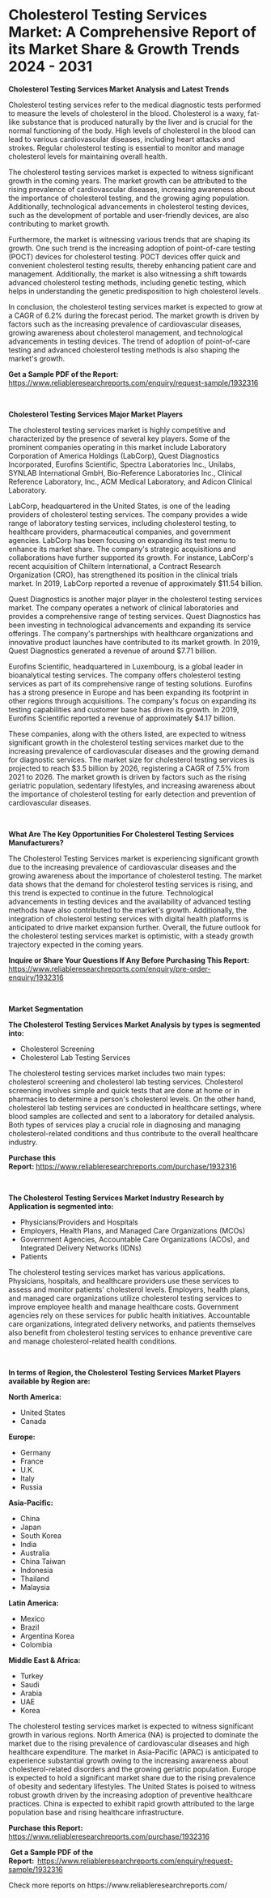<p><h1>Cholesterol Testing Services Market: A Comprehensive Report of its Market Share & Growth Trends 2024 - 2031</h1></p><p><strong>Cholesterol Testing Services Market Analysis and Latest Trends</strong></p>
<p><p>Cholesterol testing services refer to the medical diagnostic tests performed to measure the levels of cholesterol in the blood. Cholesterol is a waxy, fat-like substance that is produced naturally by the liver and is crucial for the normal functioning of the body. High levels of cholesterol in the blood can lead to various cardiovascular diseases, including heart attacks and strokes. Regular cholesterol testing is essential to monitor and manage cholesterol levels for maintaining overall health.</p><p>The cholesterol testing services market is expected to witness significant growth in the coming years. The market growth can be attributed to the rising prevalence of cardiovascular diseases, increasing awareness about the importance of cholesterol testing, and the growing aging population. Additionally, technological advancements in cholesterol testing devices, such as the development of portable and user-friendly devices, are also contributing to market growth.</p><p>Furthermore, the market is witnessing various trends that are shaping its growth. One such trend is the increasing adoption of point-of-care testing (POCT) devices for cholesterol testing. POCT devices offer quick and convenient cholesterol testing results, thereby enhancing patient care and management. Additionally, the market is also witnessing a shift towards advanced cholesterol testing methods, including genetic testing, which helps in understanding the genetic predisposition to high cholesterol levels.</p><p>In conclusion, the cholesterol testing services market is expected to grow at a CAGR of 6.2% during the forecast period. The market growth is driven by factors such as the increasing prevalence of cardiovascular diseases, growing awareness about cholesterol management, and technological advancements in testing devices. The trend of adoption of point-of-care testing and advanced cholesterol testing methods is also shaping the market's growth.</p></p>
<p><strong>Get a Sample PDF of the Report:&nbsp;</strong> <a href="https://www.reliableresearchreports.com/enquiry/request-sample/1932316">https://www.reliableresearchreports.com/enquiry/request-sample/1932316</a></p>
<p>&nbsp;</p>
<p><strong>Cholesterol Testing Services Major Market Players</strong></p>
<p><p>The cholesterol testing services market is highly competitive and characterized by the presence of several key players. Some of the prominent companies operating in this market include Laboratory Corporation of America Holdings (LabCorp), Quest Diagnostics Incorporated, Eurofins Scientific, Spectra Laboratories Inc., Unilabs, SYNLAB International GmbH, Bio-Reference Laboratories Inc., Clinical Reference Laboratory, Inc., ACM Medical Laboratory, and Adicon Clinical Laboratory.</p><p>LabCorp, headquartered in the United States, is one of the leading providers of cholesterol testing services. The company provides a wide range of laboratory testing services, including cholesterol testing, to healthcare providers, pharmaceutical companies, and government agencies. LabCorp has been focusing on expanding its test menu to enhance its market share. The company's strategic acquisitions and collaborations have further supported its growth. For instance, LabCorp's recent acquisition of Chiltern International, a Contract Research Organization (CRO), has strengthened its position in the clinical trials market. In 2019, LabCorp reported a revenue of approximately $11.54 billion.</p><p>Quest Diagnostics is another major player in the cholesterol testing services market. The company operates a network of clinical laboratories and provides a comprehensive range of testing services. Quest Diagnostics has been investing in technological advancements and expanding its service offerings. The company's partnerships with healthcare organizations and innovative product launches have contributed to its market growth. In 2019, Quest Diagnostics generated a revenue of around $7.71 billion.</p><p>Eurofins Scientific, headquartered in Luxembourg, is a global leader in bioanalytical testing services. The company offers cholesterol testing services as part of its comprehensive range of testing solutions. Eurofins has a strong presence in Europe and has been expanding its footprint in other regions through acquisitions. The company's focus on expanding its testing capabilities and customer base has driven its growth. In 2019, Eurofins Scientific reported a revenue of approximately $4.17 billion.</p><p>These companies, along with the others listed, are expected to witness significant growth in the cholesterol testing services market due to the increasing prevalence of cardiovascular diseases and the growing demand for diagnostic services. The market size for cholesterol testing services is projected to reach $3.5 billion by 2026, registering a CAGR of 7.5% from 2021 to 2026. The market growth is driven by factors such as the rising geriatric population, sedentary lifestyles, and increasing awareness about the importance of cholesterol testing for early detection and prevention of cardiovascular diseases.</p></p>
<p>&nbsp;</p>
<p><strong>What Are The Key Opportunities For Cholesterol Testing Services Manufacturers?</strong></p>
<p><p>The Cholesterol Testing Services market is experiencing significant growth due to the increasing prevalence of cardiovascular diseases and the growing awareness about the importance of cholesterol testing. The market data shows that the demand for cholesterol testing services is rising, and this trend is expected to continue in the future. Technological advancements in testing devices and the availability of advanced testing methods have also contributed to the market's growth. Additionally, the integration of cholesterol testing services with digital health platforms is anticipated to drive market expansion further. Overall, the future outlook for the cholesterol testing services market is optimistic, with a steady growth trajectory expected in the coming years.</p></p>
<p><strong>Inquire or Share Your Questions If Any Before Purchasing This Report:</strong> <a href="https://www.reliableresearchreports.com/enquiry/pre-order-enquiry/1932316">https://www.reliableresearchreports.com/enquiry/pre-order-enquiry/1932316</a></p>
<p>&nbsp;</p>
<p><strong>Market Segmentation</strong></p>
<p><strong>The Cholesterol Testing Services Market Analysis by types is segmented into:</strong></p>
<p><ul><li>Cholesterol Screening</li><li>Cholesterol Lab Testing Services</li></ul></p>
<p><p>The cholesterol testing services market includes two main types: cholesterol screening and cholesterol lab testing services. Cholesterol screening involves simple and quick tests that are done at home or in pharmacies to determine a person's cholesterol levels. On the other hand, cholesterol lab testing services are conducted in healthcare settings, where blood samples are collected and sent to a laboratory for detailed analysis. Both types of services play a crucial role in diagnosing and managing cholesterol-related conditions and thus contribute to the overall healthcare industry.</p></p>
<p><strong>Purchase this Report:&nbsp;</strong><a href="https://www.reliableresearchreports.com/purchase/1932316">https://www.reliableresearchreports.com/purchase/1932316</a></p>
<p>&nbsp;</p>
<p><strong>The Cholesterol Testing Services Market Industry Research by Application is segmented into:</strong></p>
<p><ul><li>Physicians/Providers and Hospitals</li><li>Employers, Health Plans, and Managed Care Organizations (MCOs)</li><li>Government Agencies, Accountable Care Organizations (ACOs), and Integrated Delivery Networks (IDNs)</li><li>Patients</li></ul></p>
<p><p>The cholesterol testing services market has various applications. Physicians, hospitals, and healthcare providers use these services to assess and monitor patients' cholesterol levels. Employers, health plans, and managed care organizations utilize cholesterol testing services to improve employee health and manage healthcare costs. Government agencies rely on these services for public health initiatives. Accountable care organizations, integrated delivery networks, and patients themselves also benefit from cholesterol testing services to enhance preventive care and manage cholesterol-related health conditions.</p></p>
<p>&nbsp;</p>
<p><strong>In terms of Region, the Cholesterol Testing Services Market Players available by Region are:</strong></p>
<p>
    <p> <strong> North America: </strong>
        <ul>
            <li>United States</li>
            <li>Canada</li>
        </ul>
        </p> 
    <p> <strong> Europe: </strong>
        <ul>
            <li>Germany</li>
            <li>France</li>
            <li>U.K.</li>
            <li>Italy</li>
            <li>Russia</li>
        </ul>
        </p> 
    <p> <strong> Asia-Pacific: </strong>
        <ul>
            <li>China</li>
            <li>Japan</li>
            <li>South Korea</li>
            <li>India</li>
            <li>Australia</li>
            <li>China Taiwan</li>
            <li>Indonesia</li>
            <li>Thailand</li>
            <li>Malaysia</li>
        </ul>
        </p> 
    <p> <strong> Latin America: </strong>
        <ul>
            <li>Mexico</li>
            <li>Brazil</li>
            <li>Argentina Korea</li>
            <li>Colombia</li>
        </ul>
        </p> 
    <p> <strong> Middle East & Africa: </strong>
        <ul>
            <li>Turkey</li>
            <li>Saudi</li>
            <li>Arabia</li>
            <li>UAE</li>
            <li>Korea</li>
        </ul>
    </p>
    </p>
<p><p>The cholesterol testing services market is expected to witness significant growth in various regions. North America (NA) is projected to dominate the market due to the rising prevalence of cardiovascular diseases and high healthcare expenditure. The market in Asia-Pacific (APAC) is anticipated to experience substantial growth owing to the increasing awareness about cholesterol-related disorders and the growing geriatric population. Europe is expected to hold a significant market share due to the rising prevalence of obesity and sedentary lifestyles. The United States is poised to witness robust growth driven by the increasing adoption of preventive healthcare practices. China is expected to exhibit rapid growth attributed to the large population base and rising healthcare infrastructure.</p></p>
<p><strong>Purchase this Report: </strong><a href="https://www.reliableresearchreports.com/purchase/1932316">https://www.reliableresearchreports.com/purchase/1932316</a></p>
<p>&nbsp;<strong>Get a Sample PDF of the Report:&nbsp;&nbsp;</strong><a href="https://www.reliableresearchreports.com/enquiry/request-sample/1932316">https://www.reliableresearchreports.com/enquiry/request-sample/1932316</a></p>
<p><strong></strong></p>
<p>Check more reports on https://www.reliableresearchreports.com/</p>